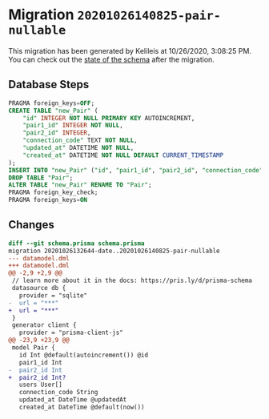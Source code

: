 # Migration `20201026140825-pair-nullable`

This migration has been generated by Kelileis at 10/26/2020, 3:08:25 PM.
You can check out the [state of the schema](./schema.prisma) after the migration.

## Database Steps

```sql
PRAGMA foreign_keys=OFF;
CREATE TABLE "new_Pair" (
    "id" INTEGER NOT NULL PRIMARY KEY AUTOINCREMENT,
    "pair1_id" INTEGER NOT NULL,
    "pair2_id" INTEGER,
    "connection_code" TEXT NOT NULL,
    "updated_at" DATETIME NOT NULL,
    "created_at" DATETIME NOT NULL DEFAULT CURRENT_TIMESTAMP
);
INSERT INTO "new_Pair" ("id", "pair1_id", "pair2_id", "connection_code", "updated_at", "created_at") SELECT "id", "pair1_id", "pair2_id", "connection_code", "updated_at", "created_at" FROM "Pair";
DROP TABLE "Pair";
ALTER TABLE "new_Pair" RENAME TO "Pair";
PRAGMA foreign_key_check;
PRAGMA foreign_keys=ON
```

## Changes

```diff
diff --git schema.prisma schema.prisma
migration 20201026132644-date..20201026140825-pair-nullable
--- datamodel.dml
+++ datamodel.dml
@@ -2,9 +2,9 @@
 // learn more about it in the docs: https://pris.ly/d/prisma-schema
 datasource db {
   provider = "sqlite"
-  url = "***"
+  url = "***"
 }
 generator client {
   provider = "prisma-client-js"
@@ -23,9 +23,9 @@
 model Pair {
   id Int @default(autoincrement()) @id
   pair1_id Int
-  pair2_id Int
+  pair2_id Int?
   users User[]
   connection_code String
   updated_at DateTime @updatedAt
   created_at DateTime @default(now())
```


